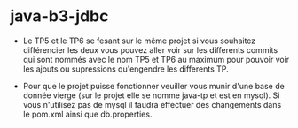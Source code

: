 # java-b3-jdbc

- Le TP5 et le TP6 se fesant sur le même projet si vous souhaitez différencier les deux vous pouvez aller voir sur les differents commits qui sont nommés avec le nom TP5 et TP6 au maximum pour pouvoir voir les ajouts ou supressions qu'engendre les differents TP. 

- Pour que le projet puisse fonctionner veuiller vous munir d'une base de donnée vierge (sur le projet elle se nomme java-tp et est en mysql). Si vous n'utilisez pas de mysql il faudra effectuer des changements dans le pom.xml ainsi que db.properties.


